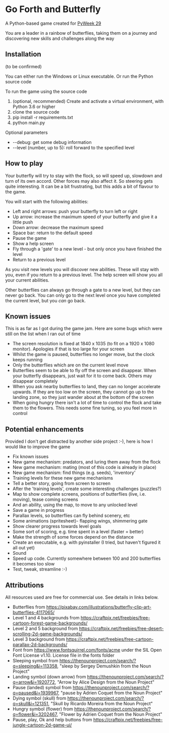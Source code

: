 # Go Forth and Butterfly
A Python-based game created for [PyWeek 29](https://pyweek.org/29/)

You are a leader in a rainbow of butterflies,
 taking them on a journey and discovering new skills and challenges along the way
 
## Installation
(to be confirmed)

You can either run the Windows or Linux executable. Or run the Python source code

To run the game using the source code
1. (optional, recommended) Create and activate a virtual environment, with Python 3.6 or higher
1. clone the source code
1. pip install -r requirements.txt
1. python main.py

Optional parameters
* --debug: get some debug information
* --level (number, up to 5): roll forward to the specified level
 
## How to play

Your butterfly will try to stay with the flock, so will speed up, slowdown and turn of its own accord.
Other forces may also affect it. So steering gets quite interesting. It can be a bit frustrating,
but this adds a bit of flavour to the game.

You will start with the following abilities:
* Left and right arrows: push your butterfly to turn left or right
* Up arrow: increase the maximum speed of your butterfly and give it a little push
* Down arrow: decrease the maximum speed
* Space bar: return to the default speed
* Pause the game
* Show a help screen
* Fly through a 'gate' to a new level - but only once you have finished the level
* Return to a previous level

As you visit new levels you will discover new abilities. 
These will stay with you, even if you return to a previous level. 
The help screen will show you all your current abilities.

Other butterflies can always go through a gate to a new level, but they can never go back. 
You can only go to the next level once you have completed the current level, but you *can* go back.

## Known issues
This is as far as I got during the game jam. 
Here are some bugs which were still on the list when I ran out of time

* The screen resolution is fixed at 1840 x 1035 (to fit on a 1920 x 1080 monitor). 
Apologies if that is too large for your screen
* Whilst the game is paused, butterflies no longer move, but the clock keeps running
* Only the butterflies which are on the current level move
* Butterflies seem to be able to fly off the screen and disappear. 
When your butterfly disappears, just wait for it to come back. Others may disappear completely
* When you ask nearby butterflies to land, they can no longer accelerate upwards. 
If they are too low on the screen, they cannot go up to the landing zone, so they just 
wander about at the bottom of the screen
* When going hungry there isn't a lot of time to control the flock and take them to the flowers. 
This needs some fine tuning, so you feel more in control

## Potential enhancements
Provided I don't get distracted by another side project :-), here is how I would like to improve the game

* Fix known issues
* New game mechanism: predators, and luring them away from the flock
* New game mechanism: mating (most of this code is already in place)
* New game mechanism: find things (e.g. seeds), 'inventory'
* Training levels for these new game mechanisms
* Tell a better story, going from screen to screen
* After the 'training levels', create some interesting challenges (puzzles?)
* Map to show complete screens, positions of butterflies (live, i.e. moving), tease coming screens
* And an ability, using the map, to move to any unlocked level
* Save a game in progress
* Parallax levels, so butterflies can fly behind scenery, etc
* Some animations (spritesheet)- flapping wings, shimmering gate
* Show clearer progress towards level goals
* Some sort of scoring, e.g. time spent in a level (faster = better)
* Make the strength of some forces depend on the distance
* Create an executable, e.g. with pyinstaller (I tried, but haven't figured it all out yet)
* Sound
* Speed up code. Currently somewhere between 100 and 200 butterflies it becomes too slow
* Test, tweak, streamline :-)

## Attributions
All resources used are free for commercial use. See details in links below.

* Butterflies from https://pixabay.com/illustrations/butterfly-clip-art-butterflies-4117065/
* Level 1 and 4 backgrounds from https://craftpix.net/freebies/free-cartoon-forest-game-backgrounds/
* Level 2 and 5 background from https://craftpix.net/freebies/free-desert-scrolling-2d-game-backgrounds/
* Level 3 background from https://craftpix.net/freebies/free-cartoon-parallax-2d-backgrounds/
* Font from https://www.fontsquirrel.com/fonts/acme under the SIL Open Font License v1.10. License file in the fonts folder
* Sleeping symbol from https://thenounproject.com/search/?q=sleeping&i=113358, "sleep by Sergey Demushkin from the Noun Project"
* Landing symbol (down arrow) from https://thenounproject.com/search/?q=arrow&i=1920772, "Arrow by Alice Design from the Noun Project"
* Pause (landed) symbol from https://thenounproject.com/search/?q=paused&i=1939967, "pause by Adrien Coquet from the Noun Project"
* Dying symbol (skull) from https://thenounproject.com/search/?q=skull&i=121351, "Skull by Ricardo Moreira from the Noun Project"
* Hungry symbol (flower) from https://thenounproject.com/search/?q=flower&i=3202467, "Flower by Adrien Coquet from the Noun Project"
* Pause, play, Ok and help buttons from https://craftpix.net/freebies/free-jungle-cartoon-2d-game-ui/
